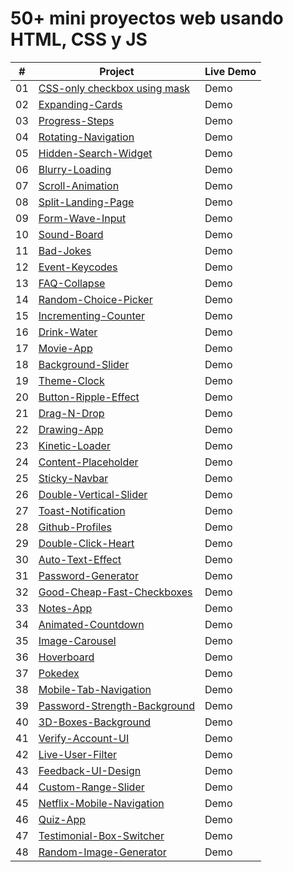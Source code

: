 # 50+ mini proyectos web usando HTML, CSS y JS

|  #  | Project                                                                                                              | Live Demo |
| :-: | -------------------------------------------------------------------------------------------------------------------- | --------- |
| 01  | [CSS-only checkbox using mask](https://github.com/oigomezz/my-web-components/tree/main/Checkbox-Using-Mask)          | Demo      |
| 02  | [Expanding-Cards](https://github.com/oigomezz/my-web-components/tree/main/Expanding-Cards)                           | Demo      |
| 03  | [Progress-Steps](https://github.com/oigomezz/my-web-components/tree/main/Progress-Steps)                             | Demo      |
| 04  | [Rotating-Navigation](https://github.com/oigomezz/my-web-components/tree/main/Rotating-Nav-Animation)                | Demo      |
| 05  | [Hidden-Search-Widget](https://github.com/oigomezz/my-web-components/tree/main/Hidden-Search-Widget)                 | Demo      |
| 06  | [Blurry-Loading](https://github.com/oigomezz/my-web-components/tree/main/Blurry-Loading)                             | Demo      |
| 07  | [Scroll-Animation](https://github.com/oigomezz/my-web-components/tree/main/Scroll-Animation)                         | Demo      |
| 08  | [Split-Landing-Page](https://github.com/oigomezz/my-web-components/tree/main/Split-Landing-Page)                     | Demo      |
| 09  | [Form-Wave-Input](https://github.com/oigomezz/my-web-components/tree/main/Form-Wave-Input)                           | Demo      |
| 10  | [Sound-Board](https://github.com/oigomezz/my-web-components/tree/main/Sound-Board)                                   | Demo      |
| 11  | [Bad-Jokes](https://github.com/oigomezz/my-web-components/tree/main/Bad-Jokes)                                       | Demo      |
| 12  | [Event-Keycodes](https://github.com/oigomezz/my-web-components/tree/main/Event-Keycodes)                             | Demo      |
| 13  | [FAQ-Collapse](https://github.com/oigomezz/my-web-components/tree/main/FAQ-Collapse)                                 | Demo      |
| 14  | [Random-Choice-Picker](https://github.com/oigomezz/my-web-components/tree/main/Random-Choice-Picker)                 | Demo      |
| 15  | [Incrementing-Counter](https://github.com/oigomezz/my-web-components/tree/main/Incrementing-Counter)                 | Demo      |
| 16  | [Drink-Water](https://github.com/oigomezz/my-web-components/tree/main/Drink-Water)                                   | Demo      |
| 17  | [Movie-App](https://github.com/oigomezz/my-web-components/tree/main/Movie-App)                                       | Demo      |
| 18  | [Background-Slider](https://github.com/oigomezz/my-web-components/tree/main/Background-Slider)                       | Demo      |
| 19  | [Theme-Clock](https://github.com/oigomezz/my-web-components/tree/main/Theme-Clock)                                   | Demo      |
| 20  | [Button-Ripple-Effect](https://github.com/oigomezz/my-web-components/tree/main/Button-Ripple-Effect)                 | Demo      |
| 21  | [Drag-N-Drop](https://github.com/oigomezz/my-web-components/tree/main/Drag-N-Drop)                                   | Demo      |
| 22  | [Drawing-App](https://github.com/oigomezz/my-web-components/tree/main/Drawing-App)                                   | Demo      |
| 23  | [Kinetic-Loader](https://github.com/oigomezz/my-web-components/tree/main/Kinetic-Loader)                             | Demo      |
| 24  | [Content-Placeholder](https://github.com/oigomezz/my-web-components/tree/main/Content-Placeholder)                   | Demo      |
| 25  | [Sticky-Navbar](https://github.com/oigomezz/my-web-components/tree/main/Sticky-Navbar)                               | Demo      |
| 26  | [Double-Vertical-Slider](https://github.com/oigomezz/my-web-components/tree/main/Double-Vertical-Slider)             | Demo      |
| 27  | [Toast-Notification](https://github.com/oigomezz/my-web-components/tree/main/Toast-Notification)                     | Demo      |
| 28  | [Github-Profiles](https://github.com/oigomezz/my-web-components/tree/main/Github-Profiles)                           | Demo      |
| 29  | [Double-Click-Heart](https://github.com/oigomezz/my-web-components/tree/main/Double-Click-Heart)                     | Demo      |
| 30  | [Auto-Text-Effect](https://github.com/oigomezz/my-web-components/tree/main/Auto-Text-Effect)                         | Demo      |
| 31  | [Password-Generator](https://github.com/oigomezz/my-web-components/tree/main/Password-Generator)                     | Demo      |
| 32  | [Good-Cheap-Fast-Checkboxes](https://github.com/oigomezz/my-web-components/tree/main/Good-Cheap-Fast-Checkboxes)     | Demo      |
| 33  | [Notes-App](https://github.com/oigomezz/my-web-components/tree/main/Notes-App)                                       | Demo      |
| 34  | [Animated-Countdown](https://github.com/oigomezz/my-web-components/tree/main/Animated-Countdown)                     | Demo      |
| 35  | [Image-Carousel](https://github.com/oigomezz/my-web-components/tree/main/Image-Carousel)                             | Demo      |
| 36  | [Hoverboard](https://github.com/oigomezz/my-web-components/tree/main/Hoverboard)                                     | Demo      |
| 37  | [Pokedex](https://github.com/oigomezz/my-web-components/tree/main/Pokedex)                                           | Demo      |
| 38  | [Mobile-Tab-Navigation](https://github.com/oigomezz/my-web-components/tree/main/Mobile-Tab-Navigation)               | Demo      |
| 39  | [Password-Strength-Background](https://github.com/oigomezz/my-web-components/tree/main/Password-Strength-Background) | Demo      |
| 40  | [3D-Boxes-Background](https://github.com/oigomezz/my-web-components/tree/main/3D-Boxes-Background)                   | Demo      |
| 41  | [Verify-Account-UI](https://github.com/oigomezz/my-web-components/tree/main/Verify-Account-UI)                       | Demo      |
| 42  | [Live-User-Filter](https://github.com/oigomezz/my-web-components/tree/main/Live-User-Filter)                         | Demo      |
| 43  | [Feedback-UI-Design](https://github.com/oigomezz/my-web-components/tree/main/Feedback-UI-Design)                     | Demo      |
| 44  | [Custom-Range-Slider](https://github.com/oigomezz/my-web-components/tree/main/Custom-Range-Slider)                   | Demo      |
| 45  | [Netflix-Mobile-Navigation](https://github.com/oigomezz/my-web-components/tree/main/Netflix-Mobile-Navigation)       | Demo      |
| 46  | [Quiz-App](https://github.com/oigomezz/my-web-components/tree/main/Quiz-App)                                         | Demo      |
| 47  | [Testimonial-Box-Switcher](https://github.com/oigomezz/my-web-components/tree/main/Testimonial-Box-Switcher)         | Demo      |
| 48  | [Random-Image-Generator](https://github.com/oigomezz/my-web-components/tree/main/Random-Image-Generator)             | Demo      |
